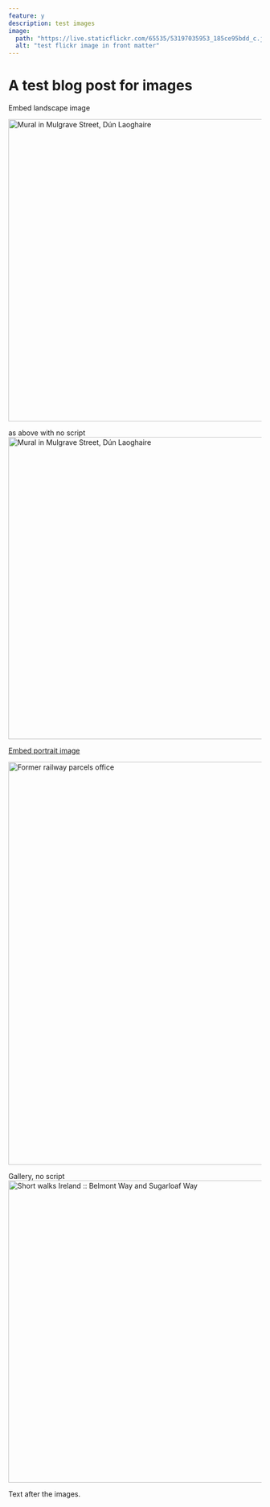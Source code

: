 ```yaml
---
feature: y
description: test images
image:
  path: "https://live.staticflickr.com/65535/53197035953_185ce95bdd_c.jpg"
  alt: "test flickr image in front matter"
---
```

# A test blog post for images

Embed landscape image

<a data-flickr-embed="false" href="https://www.flickr.com/photos/alangrantphoto/53197035953/in/album-72177720305905097/" title="Mural in Mulgrave Street, Dún Laoghaire"><img src="https://live.staticflickr.com/65535/53197035953_185ce95bdd_c.jpg" width="800" height="600" alt="Mural in Mulgrave Street, Dún Laoghaire"/></a>

as above with no script
<a data-flickr-embed="false" href="https://www.flickr.com/photos/alangrantphoto/53197035953/in/album-72177720305905097/" title="Mural in Mulgrave Street, Dún Laoghaire"><img src="https://live.staticflickr.com/65535/53197035953_185ce95bdd_c.jpg" width="800" height="600" alt="Mural in Mulgrave Street, Dún Laoghaire"/>

Embed portrait image

<a data-flickr-embed="false" href="https://www.flickr.com/photos/alangrantphoto/53198847109/in/album-72177720305905097/" title="Former railway parcels office"><img src="https://live.staticflickr.com/65535/53198847109_67b5f6aaec_c.jpg" width="600" height="800" alt="Former railway parcels office"/></a>

Gallery, no script
<a data-flickr-embed="false" href="https://www.flickr.com/photos/alangrantphoto/albums/72177720305817264" title="Short walks Ireland :: Belmont Way and Sugarloaf Way"><img src="https://live.staticflickr.com/65535/53600890167_0600c91706_c.jpg" width="800" height="600" alt="Short walks Ireland :: Belmont Way and Sugarloaf Way"/></a>

Text after the images.

